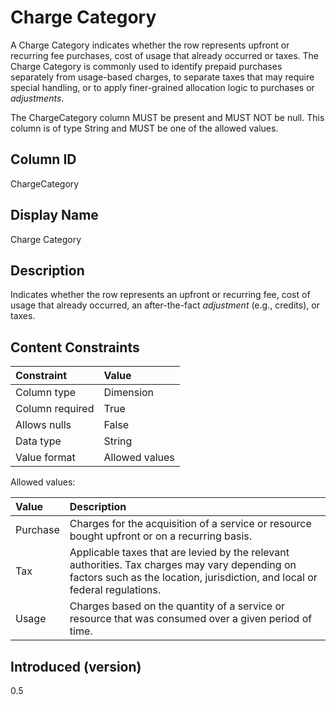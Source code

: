# Charge Category

A Charge Category indicates whether the row represents upfront or recurring fee purchases, cost of usage that already occurred or taxes. The Charge Category is commonly used to identify prepaid purchases
separately from usage-based charges, to separate taxes that may require special handling, or to apply finer-grained
allocation logic to purchases or *adjustments*.

The ChargeCategory column MUST be present and MUST NOT be null. This column is of type String and MUST be one of the allowed values.

## Column ID

ChargeCategory

## Display Name

Charge Category

## Description

Indicates whether the row represents an upfront or recurring fee, cost of usage that already occurred, an after-the-fact *adjustment* (e.g., credits), or taxes.

## Content Constraints

| Constraint      | Value          |
| :-------------- | :------------- |
| Column type     | Dimension      |
| Column required | True           |
| Allows nulls    | False          |
| Data type       | String         |
| Value format    | Allowed values |

Allowed values:

| Value      | Description                          |
| :--------- | :------------------------------------|
| Purchase   | Charges for the acquisition of a service or resource bought upfront or on a recurring basis.              |
| Tax        | Applicable taxes that are levied by the relevant authorities. Tax charges may vary depending on factors such as the location, jurisdiction, and local or federal regulations. |
| Usage      | Charges based on the quantity of a service or resource that was consumed over a given period of time.     |


## Introduced (version)

0.5
